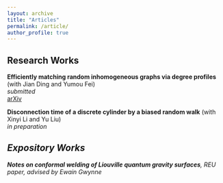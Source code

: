 ```yaml
---
layout: archive
title: "Articles"
permalink: /article/
author_profile: true
---
```


## Research Works

<b>Efficiently matching random inhomogeneous graphs via degree profiles</b> (with Jian Ding and Yumou Fei)<br>
<i>submitted</i><br>
[arXiv](https://arxiv.org/abs/2310.10441) &nbsp;&nbsp;&nbsp;&nbsp;

<b>Disconnection time of a discrete cylinder by a biased random walk</b> (with Xinyi Li and Yu Liu)<br>
<i>in preparation<i>

## Expository Works
<b>Notes on conformal welding of Liouville quantum gravity surfaces</b>, REU paper, advised by Ewain Gwynne<br>


